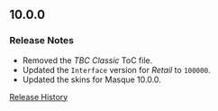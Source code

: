 ## 10.0.0

### Release Notes

- Removed the _TBC Classic_ ToC file.
- Updated the `Interface` version for _Retail_ to `100000`.
- Updated the skins for Masque 10.0.0.

[Release History](https://github.com/SFX-WoW/Masque_Serenity/wiki/History)

